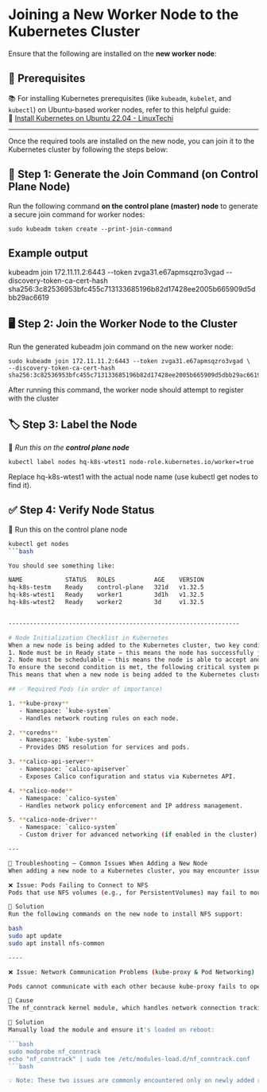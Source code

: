 # Joining a New Worker Node to the Kubernetes Cluster

Ensure that the following are installed on the **new worker node**:

## 📌 Prerequisites

📚 For installing Kubernetes prerequisites (like `kubeadm`, `kubelet`, and `kubectl`) on Ubuntu-based worker nodes, refer to this helpful guide:  
🔗 [Install Kubernetes on Ubuntu 22.04 - LinuxTechi](https://www.linuxtechi.com/install-kubernetes-on-ubuntu-22-04/)

---

Once the required tools are installed on the new node, you can join it to the Kubernetes cluster by following the steps below:

## 🚀 Step 1: Generate the Join Command (on Control Plane Node)

Run the following command **on the control plane (master) node** to generate a secure join command for worker nodes:

```
sudo kubeadm token create --print-join-command
```

##  Example output

kubeadm join 172.11.11.2:6443 --token zvga31.e67apmsqzro3vgad --discovery-token-ca-cert-hash sha256:3c82536953bfc455c713133685196b82d17428ee2005b665909d5dbb29ac6619



## 🖥️ Step 2: Join the Worker Node to the Cluster
Run the generated kubeadm join command on the new worker node:

```
sudo kubeadm join 172.11.11.2:6443 --token zvga31.e67apmsqzro3vgad \
--discovery-token-ca-cert-hash sha256:3c82536953bfc455c713133685196b82d17428ee2005b665909d5dbb29ac6619
```

After running this command, the worker node should attempt to register with the cluster


## 🏷️ Step 3: Label the Node  
📍 _Run this on the **control plane node**_

```
kubectl label nodes hq-k8s-wtest1 node-role.kubernetes.io/worker=true
```

Replace hq-k8s-wtest1 with the actual node name (use kubectl get nodes to find it).

## ✅ Step 4: Verify Node Status
📍 Run this on the control plane node

```bash
kubectl get nodes
```bash

You should see something like:

NAME            STATUS   ROLES           AGE    VERSION
hq-k8s-testm    Ready    control-plane   321d   v1.32.5
hq-k8s-wtest1   Ready    worker1         3d1h   v1.32.5
hq-k8s-wtest2   Ready    worker2         3d     v1.32.5


-----------------------------------------------------------------

# Node Initialization Checklist in Kubernetes
When a new node is being added to the Kubernetes cluster, two key conditions must be met:
1. Node must be in Ready state – this means the node has successfully joined the cluster and is communicating with the control plane (master).
2. Node must be schedulable – this means the node is able to accept and run pods.
To ensure the second condition is met, the following critical system pods must be verified and running correctly
This means that when a new node is being added to the Kubernetes cluster, several system pods must be running properly on the node to ensure successful integration and schedulability

## ✅ Required Pods (in order of importance)

1. **kube-proxy**  
   - Namespace: `kube-system`  
   - Handles network routing rules on each node.

2. **coredns**  
   - Namespace: `kube-system`  
   - Provides DNS resolution for services and pods.

3. **calico-api-server**  
   - Namespace: `calico-apiserver`  
   - Exposes Calico configuration and status via Kubernetes API.

4. **calico-node**  
   - Namespace: `calico-system`  
   - Handles network policy enforcement and IP address management.

5. **calico-node-driver**  
   - Namespace: `calico-system`  
   - Custom driver for advanced networking (if enabled in the cluster).

---

🧯 Troubleshooting – Common Issues When Adding a New Node
When adding a new node to a Kubernetes cluster, you may encounter issues that prevent pods from running correctly or block network communication. Below are two common issues typically seen on new nodes and how to resolve them:

❌ Issue: Pods Failing to Connect to NFS
Pods that use NFS volumes (e.g., for PersistentVolumes) may fail to mount 

📌 Solution
Run the following commands on the new node to install NFS support:

bash
sudo apt update
sudo apt install nfs-common

----

❌ Issue: Network Communication Problems (kube-proxy & Pod Networking)

Pods cannot communicate with each other because kube-proxy fails to operate properly

📌 Cause
The nf_conntrack kernel module, which handles network connection tracking, may not be loaded by default on some OS/kernel versions.

📌 Solution
Manually load the module and ensure it's loaded on reboot:

```bash
sudo modprobe nf_conntrack
echo "nf_conntrack" | sudo tee /etc/modules-load.d/nf_conntrack.conf
```bash

💡 Note: These two issues are commonly encountered only on newly added nodes and should be addressed before joining the node to the cluster.



